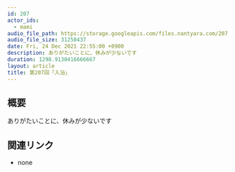 ```yaml
---
id: 207
actor_ids:
  - mami
audio_file_path: https://storage.googleapis.com/files.nantyara.com/207.mp3
audio_file_size: 31250437
date: Fri, 24 Dec 2021 22:55:00 +0900
description: ありがたいことに、休みが少ないです
duration: 1298.9130416666667
layout: article
title: 第207回「入浴」
---
```

## 概要

ありがたいことに、休みが少ないです

## 関連リンク

* none

